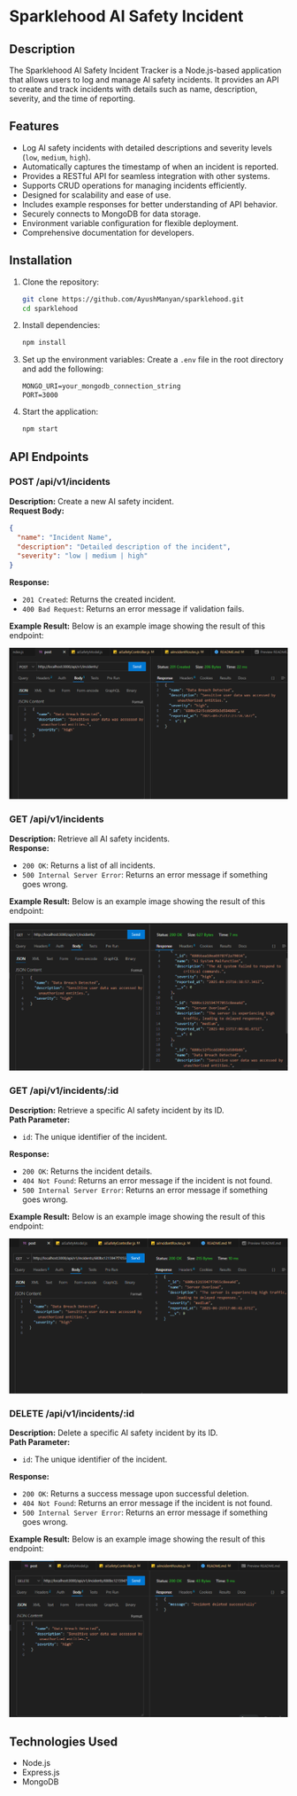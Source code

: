 # Sparklehood AI Safety Incident 

## Description
The Sparklehood AI Safety Incident Tracker is a Node.js-based application that allows users to log and manage AI safety incidents. It provides an API to create and track incidents with details such as name, description, severity, and the time of reporting.

## Features
- Log AI safety incidents with detailed descriptions and severity levels (`low`, `medium`, `high`).
- Automatically captures the timestamp of when an incident is reported.
- Provides a RESTful API for seamless integration with other systems.
- Supports CRUD operations for managing incidents efficiently.
- Designed for scalability and ease of use.
- Includes example responses for better understanding of API behavior.
- Securely connects to MongoDB for data storage.
- Environment variable configuration for flexible deployment.
- Comprehensive documentation for developers.

## Installation

1. Clone the repository:
    ```bash
    git clone https://github.com/AyushManyan/sparklehood.git
    cd sparklehood
    ```

2. Install dependencies:
    ```bash
    npm install
    ```

3. Set up the environment variables: Create a `.env` file in the root directory and add the following:
    ```
    MONGO_URI=your_mongodb_connection_string
    PORT=3000
    ```

4. Start the application:
    ```bash
    npm start
    ```

## API Endpoints

### POST /api/v1/incidents
**Description:** Create a new AI safety incident.  
**Request Body:**
```json
{
  "name": "Incident Name",
  "description": "Detailed description of the incident",
  "severity": "low | medium | high"
}
```

**Response:**
- `201 Created`: Returns the created incident.
- `400 Bad Request`: Returns an error message if validation fails.

**Example Result:**
Below is an example image showing the result of this endpoint:

![Delete Incident Result](./testingImage/post.png)




### GET /api/v1/incidents
**Description:** Retrieve all AI safety incidents.  
**Response:**
- `200 OK`: Returns a list of all incidents.
- `500 Internal Server Error`: Returns an error message if something goes wrong.

**Example Result:**
Below is an example image showing the result of this endpoint:

![Delete Incident Result](./testingImage/allIncident.png)



### GET /api/v1/incidents/:id
**Description:** Retrieve a specific AI safety incident by its ID.  
**Path Parameter:**
- `id`: The unique identifier of the incident.

**Response:**
- `200 OK`: Returns the incident details.
- `404 Not Found`: Returns an error message if the incident is not found.
- `500 Internal Server Error`: Returns an error message if something goes wrong.

**Example Result:**
Below is an example image showing the result of this endpoint:

![Delete Incident Result](./testingImage/incidentByID.png)



### DELETE /api/v1/incidents/:id
**Description:** Delete a specific AI safety incident by its ID.  
**Path Parameter:**
- `id`: The unique identifier of the incident.

**Response:**
- `200 OK`: Returns a success message upon successful deletion.
- `404 Not Found`: Returns an error message if the incident is not found.
- `500 Internal Server Error`: Returns an error message if something goes wrong.

**Example Result:**
Below is an example image showing the result of this endpoint:

![Delete Incident Result](./testingImage/deleteByID.png)


## Technologies Used
- Node.js
- Express.js
- MongoDB